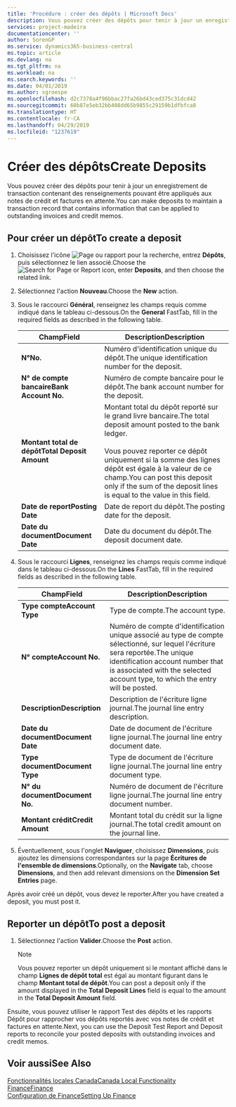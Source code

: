 ```yaml
---
title: 'Procédure : créer des dépôts | Microsoft Docs'
description: Vous pouvez créer des dépôts pour tenir à jour un enregistrement de transaction contenant des renseignements pouvant être appliqués aux notes de crédit et factures en attente.
services: project-madeira
documentationcenter: ''
author: SorenGP
ms.service: dynamics365-business-central
ms.topic: article
ms.devlang: na
ms.tgt_pltfrm: na
ms.workload: na
ms.search.keywords: ''
ms.date: 04/01/2019
ms.author: sgroespe
ms.openlocfilehash: d2c7378a4f96bbac27fa26bd43ced375c31dcd42
ms.sourcegitcommit: 60b87e5eb32bb408dd65b9855c29159b1dfbfca8
ms.translationtype: HT
ms.contentlocale: fr-CA
ms.lasthandoff: 04/29/2019
ms.locfileid: "1237619"
---
```

# <a name="create-deposits"></a><span data-ttu-id="f54e1-103">Créer des dépôts</span><span class="sxs-lookup"><span data-stu-id="f54e1-103">Create Deposits</span></span>
<span data-ttu-id="f54e1-104">Vous pouvez créer des dépôts pour tenir à jour un enregistrement de transaction contenant des renseignements pouvant être appliqués aux notes de crédit et factures en attente.</span><span class="sxs-lookup"><span data-stu-id="f54e1-104">You can make deposits to maintain a transaction record that contains information that can be applied to outstanding invoices and credit memos.</span></span>  

## <a name="to-create-a-deposit"></a><span data-ttu-id="f54e1-105">Pour créer un dépôt</span><span class="sxs-lookup"><span data-stu-id="f54e1-105">To create a deposit</span></span>  
1.  <span data-ttu-id="f54e1-106">Choisissez l'icône ![Page ou rapport pour la recherche](../../media/ui-search/search_small.png "icône Page ou rapport pour la recherche"), entrez **Dépôts**, puis sélectionnez le lien associé.</span><span class="sxs-lookup"><span data-stu-id="f54e1-106">Choose the ![Search for Page or Report](../../media/ui-search/search_small.png "Search for Page or Report icon") icon, enter **Deposits**, and then choose the related link.</span></span>  
2.  <span data-ttu-id="f54e1-107">Sélectionnez l'action **Nouveau**.</span><span class="sxs-lookup"><span data-stu-id="f54e1-107">Choose the **New** action.</span></span>  
3.  <span data-ttu-id="f54e1-108">Sous le raccourci **Général**, renseignez les champs requis comme indiqué dans le tableau ci-dessous.</span><span class="sxs-lookup"><span data-stu-id="f54e1-108">On the **General** FastTab, fill in the required fields as described in the following table.</span></span>  

    |<span data-ttu-id="f54e1-109">Champ</span><span class="sxs-lookup"><span data-stu-id="f54e1-109">Field</span></span>|<span data-ttu-id="f54e1-110">Description</span><span class="sxs-lookup"><span data-stu-id="f54e1-110">Description</span></span>|  
    |---------------------------------|---------------------------------------|  
    |<span data-ttu-id="f54e1-111">**N°**</span><span class="sxs-lookup"><span data-stu-id="f54e1-111">**No.**</span></span>|<span data-ttu-id="f54e1-112">Numéro d'identification unique du dépôt.</span><span class="sxs-lookup"><span data-stu-id="f54e1-112">The unique identification number for the deposit.</span></span>|  
    |<span data-ttu-id="f54e1-113">**N° de compte bancaire**</span><span class="sxs-lookup"><span data-stu-id="f54e1-113">**Bank Account No.**</span></span>|<span data-ttu-id="f54e1-114">Numéro de compte bancaire pour le dépôt.</span><span class="sxs-lookup"><span data-stu-id="f54e1-114">The bank account number for the deposit.</span></span>|  
    |<span data-ttu-id="f54e1-115">**Montant total de dépôt**</span><span class="sxs-lookup"><span data-stu-id="f54e1-115">**Total Deposit Amount**</span></span>|<span data-ttu-id="f54e1-116">Montant total du dépôt reporté sur le grand livre bancaire.</span><span class="sxs-lookup"><span data-stu-id="f54e1-116">The total deposit amount posted to the bank ledger.</span></span><br /><br /> <span data-ttu-id="f54e1-117">Vous pouvez reporter ce dépôt uniquement si la somme des lignes dépôt est égale à la valeur de ce champ.</span><span class="sxs-lookup"><span data-stu-id="f54e1-117">You can post this deposit only if the sum of the deposit lines is equal to the value in this field.</span></span>|  
    |<span data-ttu-id="f54e1-118">**Date de report**</span><span class="sxs-lookup"><span data-stu-id="f54e1-118">**Posting Date**</span></span>|<span data-ttu-id="f54e1-119">Date de report du dépôt.</span><span class="sxs-lookup"><span data-stu-id="f54e1-119">The posting date for the deposit.</span></span>|  
    |<span data-ttu-id="f54e1-120">**Date du document**</span><span class="sxs-lookup"><span data-stu-id="f54e1-120">**Document Date**</span></span>|<span data-ttu-id="f54e1-121">Date du document du dépôt.</span><span class="sxs-lookup"><span data-stu-id="f54e1-121">The deposit document date.</span></span>|  
4.  <span data-ttu-id="f54e1-122">Sous le raccourci **Lignes**, renseignez les champs requis comme indiqué dans le tableau ci-dessous.</span><span class="sxs-lookup"><span data-stu-id="f54e1-122">On the **Lines** FastTab, fill in the required fields as described in the following table.</span></span>  

    |<span data-ttu-id="f54e1-123">Champ</span><span class="sxs-lookup"><span data-stu-id="f54e1-123">Field</span></span>|<span data-ttu-id="f54e1-124">Description</span><span class="sxs-lookup"><span data-stu-id="f54e1-124">Description</span></span>|  
    |---------------------------------|---------------------------------------|  
    |<span data-ttu-id="f54e1-125">**Type compte**</span><span class="sxs-lookup"><span data-stu-id="f54e1-125">**Account Type**</span></span>|<span data-ttu-id="f54e1-126">Type de compte.</span><span class="sxs-lookup"><span data-stu-id="f54e1-126">The account type.</span></span>|  
    |<span data-ttu-id="f54e1-127">**N° compte**</span><span class="sxs-lookup"><span data-stu-id="f54e1-127">**Account No.**</span></span>|<span data-ttu-id="f54e1-128">Numéro de compte d'identification unique associé au type de compte sélectionné, sur lequel l'écriture sera reportée.</span><span class="sxs-lookup"><span data-stu-id="f54e1-128">The unique identification account number that is associated with the selected account type, to which the entry will be posted.</span></span>|  
    |<span data-ttu-id="f54e1-129">**Description**</span><span class="sxs-lookup"><span data-stu-id="f54e1-129">**Description**</span></span>|<span data-ttu-id="f54e1-130">Description de l'écriture ligne journal.</span><span class="sxs-lookup"><span data-stu-id="f54e1-130">The journal line entry description.</span></span>|  
    |<span data-ttu-id="f54e1-131">**Date du document**</span><span class="sxs-lookup"><span data-stu-id="f54e1-131">**Document Date**</span></span>|<span data-ttu-id="f54e1-132">Date de document de l'écriture ligne journal.</span><span class="sxs-lookup"><span data-stu-id="f54e1-132">The journal line entry document date.</span></span>|  
    |<span data-ttu-id="f54e1-133">**Type document**</span><span class="sxs-lookup"><span data-stu-id="f54e1-133">**Document Type**</span></span>|<span data-ttu-id="f54e1-134">Type de document de l'écriture ligne journal.</span><span class="sxs-lookup"><span data-stu-id="f54e1-134">The journal line entry document type.</span></span>|  
    |<span data-ttu-id="f54e1-135">**N° du document**</span><span class="sxs-lookup"><span data-stu-id="f54e1-135">**Document No.**</span></span>|<span data-ttu-id="f54e1-136">Numéro de document de l'écriture ligne journal.</span><span class="sxs-lookup"><span data-stu-id="f54e1-136">The journal line entry document number.</span></span>|  
    |<span data-ttu-id="f54e1-137">**Montant crédit**</span><span class="sxs-lookup"><span data-stu-id="f54e1-137">**Credit Amount**</span></span>|<span data-ttu-id="f54e1-138">Montant total du crédit sur la ligne journal.</span><span class="sxs-lookup"><span data-stu-id="f54e1-138">The total credit amount on the journal line.</span></span>|  

5.  <span data-ttu-id="f54e1-139">Éventuellement, sous l'onglet **Naviguer**, choisissez **Dimensions**, puis ajoutez les dimensions correspondantes sur la page **Écritures de l'ensemble de dimensions**.</span><span class="sxs-lookup"><span data-stu-id="f54e1-139">Optionally, on the **Navigate** tab, choose **Dimensions**, and then add relevant dimensions on the **Dimension Set Entries** page.</span></span>  

<span data-ttu-id="f54e1-140">Après avoir créé un dépôt, vous devez le reporter.</span><span class="sxs-lookup"><span data-stu-id="f54e1-140">After you have created a deposit, you must post it.</span></span>  

## <a name="to-post-a-deposit"></a><span data-ttu-id="f54e1-141">Reporter un dépôt</span><span class="sxs-lookup"><span data-stu-id="f54e1-141">To post a deposit</span></span>  
1. <span data-ttu-id="f54e1-142">Sélectionnez l'action **Valider**.</span><span class="sxs-lookup"><span data-stu-id="f54e1-142">Choose the **Post** action.</span></span>  

    > [!NOTE]  
    >  <span data-ttu-id="f54e1-143">Vous pouvez reporter un dépôt uniquement si le montant affiché dans le champ **Lignes de dépôt total** est égal au montant figurant dans le champ **Montant total de dépôt**.</span><span class="sxs-lookup"><span data-stu-id="f54e1-143">You can post a deposit only if the amount displayed in the **Total Deposit Lines** field is equal to the amount in the **Total Deposit Amount** field.</span></span>  

<span data-ttu-id="f54e1-144">Ensuite, vous pouvez utiliser le rapport Test des dépôts et les rapports Dépôt pour rapprocher vos dépôts reportés avec vos notes de crédit et factures en attente.</span><span class="sxs-lookup"><span data-stu-id="f54e1-144">Next, you can use the Deposit Test Report and Deposit reports to reconcile your posted deposits with outstanding invoices and credit memos.</span></span>  

## <a name="see-also"></a><span data-ttu-id="f54e1-145">Voir aussi</span><span class="sxs-lookup"><span data-stu-id="f54e1-145">See Also</span></span>  
[<span data-ttu-id="f54e1-146">Fonctionnalités locales Canada</span><span class="sxs-lookup"><span data-stu-id="f54e1-146">Canada Local Functionality</span></span>](canada-local-functionality.md)  
[<span data-ttu-id="f54e1-147">Finance</span><span class="sxs-lookup"><span data-stu-id="f54e1-147">Finance</span></span>](../../finance.md)  
[<span data-ttu-id="f54e1-148">Configuration de Finance</span><span class="sxs-lookup"><span data-stu-id="f54e1-148">Setting Up Finance</span></span>](../../finance.md)  
